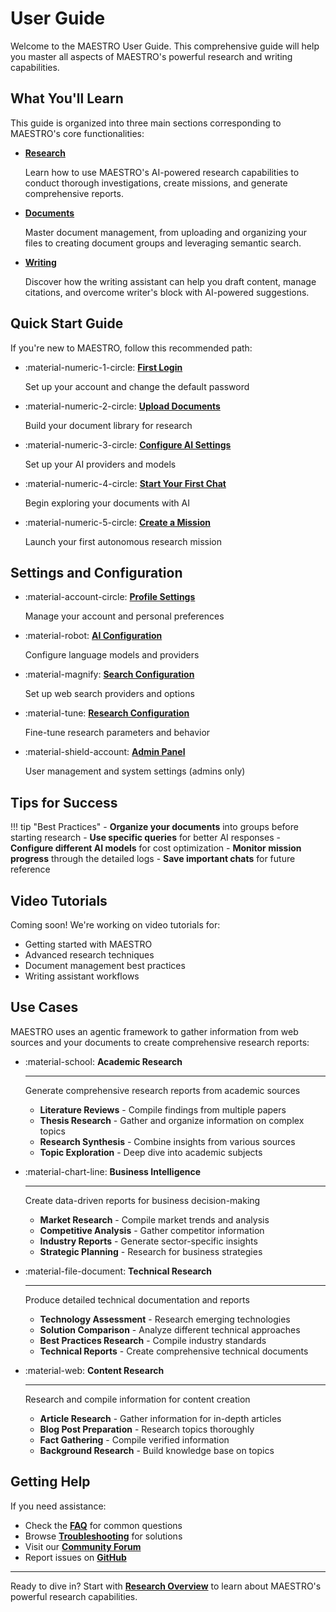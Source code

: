 # User Guide

Welcome to the MAESTRO User Guide. This comprehensive guide will help you master all aspects of MAESTRO's powerful research and writing capabilities.

## What You'll Learn

This guide is organized into three main sections corresponding to MAESTRO's core functionalities:

<div class="grid cards" markdown>

-   **[Research](research/overview.md)**
    
    Learn how to use MAESTRO's AI-powered research capabilities to conduct thorough investigations, create missions, and generate comprehensive reports.

-   **[Documents](documents/overview.md)**
    
    Master document management, from uploading and organizing your files to creating document groups and leveraging semantic search.

-   **[Writing](writing/overview.md)**
    
    Discover how the writing assistant can help you draft content, manage citations, and overcome writer's block with AI-powered suggestions.

</div>

## Quick Start Guide

If you're new to MAESTRO, follow this recommended path:

<div class="grid cards" markdown>

-   :material-numeric-1-circle: **[First Login](../getting-started/first-login.md)**
    
    Set up your account and change the default password

-   :material-numeric-2-circle: **[Upload Documents](documents/uploading.md)**
    
    Build your document library for research

-   :material-numeric-3-circle: **[Configure AI Settings](settings/ai-config.md)**
    
    Set up your AI providers and models

-   :material-numeric-4-circle: **[Start Your First Chat](research/overview.md)**
    
    Begin exploring your documents with AI

-   :material-numeric-5-circle: **[Create a Mission](research/overview.md)**
    
    Launch your first autonomous research mission

</div>

## Settings and Configuration

<div class="grid cards" markdown>

-   :material-account-circle: **[Profile Settings](settings/profile.md)**
    
    Manage your account and personal preferences

-   :material-robot: **[AI Configuration](settings/ai-config.md)**
    
    Configure language models and providers

-   :material-magnify: **[Search Configuration](settings/search-config.md)**
    
    Set up web search providers and options

-   :material-tune: **[Research Configuration](settings/research-config.md)**
    
    Fine-tune research parameters and behavior

-   :material-shield-account: **[Admin Panel](settings/admin.md)**
    
    User management and system settings (admins only)

</div>

## Tips for Success

!!! tip "Best Practices"
    - **Organize your documents** into groups before starting research
    - **Use specific queries** for better AI responses
    - **Configure different AI models** for cost optimization
    - **Monitor mission progress** through the detailed logs
    - **Save important chats** for future reference

## Video Tutorials

Coming soon! We're working on video tutorials for:

- Getting started with MAESTRO
- Advanced research techniques
- Document management best practices
- Writing assistant workflows

## Use Cases

MAESTRO uses an agentic framework to gather information from web sources and your documents to create comprehensive research reports:

<div class="grid cards" markdown>

-   :material-school: **Academic Research**
    
    ---
    
    Generate comprehensive research reports from academic sources
    
    - **Literature Reviews** - Compile findings from multiple papers
    - **Thesis Research** - Gather and organize information on complex topics
    - **Research Synthesis** - Combine insights from various sources
    - **Topic Exploration** - Deep dive into academic subjects

-   :material-chart-line: **Business Intelligence**
    
    ---
    
    Create data-driven reports for business decision-making
    
    - **Market Research** - Compile market trends and analysis
    - **Competitive Analysis** - Gather competitor information
    - **Industry Reports** - Generate sector-specific insights
    - **Strategic Planning** - Research for business strategies

-   :material-file-document: **Technical Research**
    
    ---
    
    Produce detailed technical documentation and reports
    
    - **Technology Assessment** - Research emerging technologies
    - **Solution Comparison** - Analyze different technical approaches
    - **Best Practices Research** - Compile industry standards
    - **Technical Reports** - Create comprehensive technical documents

-   :material-web: **Content Research**
    
    ---
    
    Research and compile information for content creation
    
    - **Article Research** - Gather information for in-depth articles
    - **Blog Post Preparation** - Research topics thoroughly
    - **Fact Gathering** - Compile verified information
    - **Background Research** - Build knowledge base on topics

</div>

## Getting Help

If you need assistance:

- Check the **[FAQ](../troubleshooting/faq.md)** for common questions
- Browse **[Troubleshooting](../troubleshooting/index.md)** for solutions
- Visit our **[Community Forum](https://github.com/murtaza-nasir/maestro/discussions)**
- Report issues on **[GitHub](https://github.com/murtaza-nasir/maestro/issues)**

---

Ready to dive in? Start with **[Research Overview](research/overview.md)** to learn about MAESTRO's powerful research capabilities.